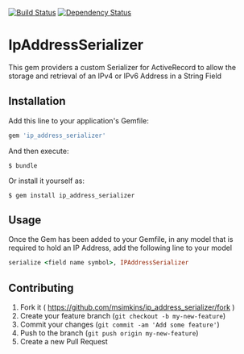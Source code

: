 [![Build Status](https://travis-ci.org/msimkins/ip_address_serializer.svg?branch=master)](https://travis-ci.org/msimkins/ip_address_serializer)
[![Dependency Status](https://gemnasium.com/msimkins/ip_address_serializer.svg)](https://gemnasium.com/msimkins/ip_address_serializer)

# IpAddressSerializer

This gem providers a custom Serializer for ActiveRecord to allow the storage and retrieval of an
IPv4 or IPv6 Address in a String Field

## Installation

Add this line to your application's Gemfile:

```ruby
gem 'ip_address_serializer'
```

And then execute:

    $ bundle

Or install it yourself as:

    $ gem install ip_address_serializer

## Usage

Once the Gem has been added to your Gemfile, in any model that is required to hold an IP Address, add the
following line to your model

```ruby
serialize <field name symbol>, IPAddressSerializer
```
## Contributing

1. Fork it ( https://github.com/msimkins/ip_address_serializer/fork )
2. Create your feature branch (`git checkout -b my-new-feature`)
3. Commit your changes (`git commit -am 'Add some feature'`)
4. Push to the branch (`git push origin my-new-feature`)
5. Create a new Pull Request
